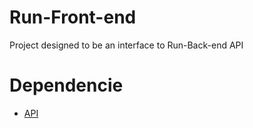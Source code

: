 # Run-Front-end
Project designed to be an interface to Run-Back-end API

# Dependencie
- [API](https://github.com/Maycon-PE/Run-Back-end)
